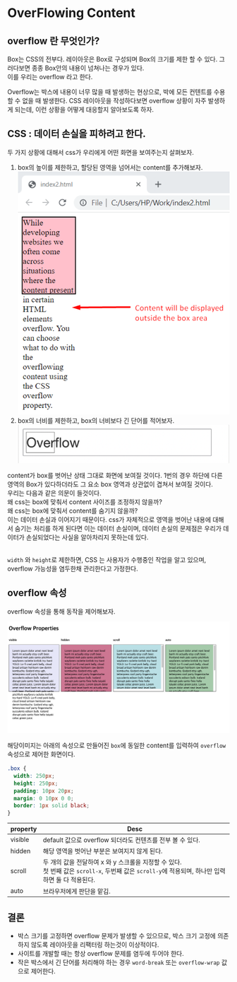 # OverFlowing Content

## overflow 란 무엇인가?

Box는 CSS의 전부다. 레이아웃은 Box로 구성되며 Box의 크기를 제한 할 수 있다. 그러다보면 종종 Box안의 내용이 넘쳐나는 경우가 있다. <br />
이를 우리는 overflow 라고 한다. <br />

Overflow는 박스에 내용이 너무 많을 때 발생하는 현상으로, 박에 모든 컨텐트를 수용할 수 없을 때 발생한다.
CSS 레이아웃을 작성하다보면 overflow 상황이 자주 발생하게 되는데, 이런 상황을 어떻게 대응할지 알아보도록 하자.

## CSS : 데이터 손실을 피하려고 한다.

두 가지 상황에 대해서 css가 우리에게 어떤 화면을 보여주는지 살펴보자.

1. box의 높이를 제한하고, 할당된 영역을 넘어서는 content를 추가해보자.
   ![content-overflow](images/overflow-content.png)
2. box의 너비를 제한하고, box의 너비보다 긴 단어를 적어보자.
   ![word-overflow](images/overflow-word.png)

content가 box를 벗어난 상태 그대로 화면에 보여질 것이다.
1번의 경우 하단에 다른 영역의 Box가 있다하더라도 그 요소 box 영역과 상관없이 겹쳐서 보여질 것이다. <br />
우리는 다음과 같은 의문이 들것이다. <br />
왜 css는 box에 맞춰서 content 사이즈를 조정하지 않을까? <br />
왜 css는 box에 맞춰서 content를 숨기지 않을까? <br />
이는 데이터 손실과 이어지기 때문이다. css가 자체적으로 영역을 벗어난 내용에 대해서 숨기는 처리를 하게 된다면 이는 데이터 손실이며,
데이터 손실의 문제점은 우리가 데이터가 손실되었다는 사실을 알아차리지 못하는데 있다.
<br />
<br />

`width` 와 `height`로 제한하면, CSS 는 사용자가 수행중인 작업을 알고 있으며, overflow 가능성을 염두한채 관리한다고 가정한다.

## overflow 속성

overflow 속성을 통해 동작을 제어해보자.

![overflow-properties](images/overflow-properties.png)

해당이미지는 아래의 속성으로 만들어진 `box`에 동일한 content를 입력하여 `overflow` 속성으로 제어한 화면이다.

```css
.box {
  width: 250px;
  height: 250px;
  padding: 10px 20px;
  margin: 0 10px 0 0;
  border: 1px solid black;
}
```

| property | Desc                                                                                                                                                    |
| -------- | ------------------------------------------------------------------------------------------------------------------------------------------------------- |
| visible  | default 값으로 overflow 되더라도 컨텐츠를 전부 볼 수 있다.                                                                                              |
| hidden   | 해당 영역을 벗어난 부분은 보여지지 않게 된다.                                                                                                           |
| scroll   | 두 개의 값을 전달하여 x 와 y 스크롤을 지정할 수 있다.<br /> 첫 번째 값은 `scroll-x`, 두번째 값은 `scroll-y`에 적용되며, 하나만 입력하면 둘 다 적용된다. |
| auto     | 브라우저에게 판단을 맡김.                                                                                                                               |

## 결론

- 박스 크기를 고정하면 overflow 문제가 발생할 수 있으므로, 박스 크기 고정에 의존하지 않도록 레이아웃을 리팩터링 하는것이 이상적이다.
- 사이트를 개발할 때는 항상 overflow 문제를 염두에 두어야 한다.
- 작은 박스에서 긴 단어를 처리해야 하는 경우 `word-break` 또는 `overflow-wrap` 값으로 제어한다.
